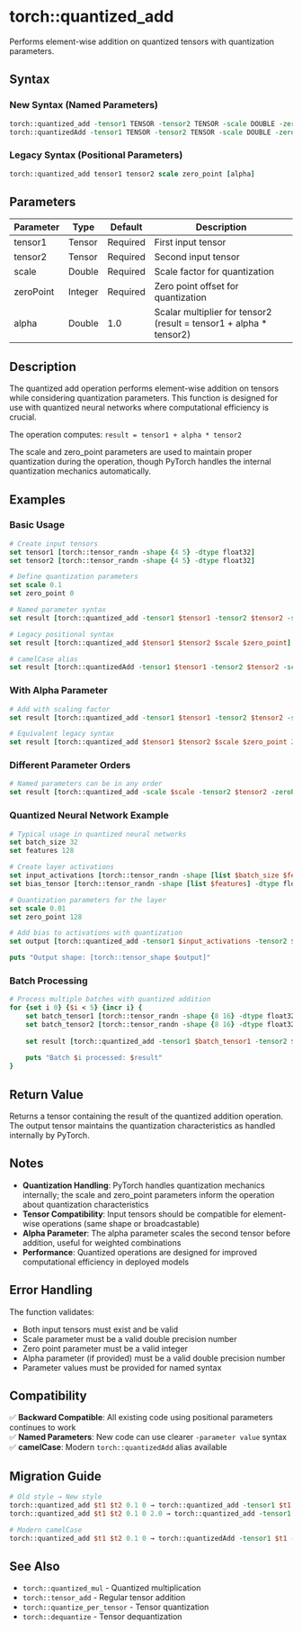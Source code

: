 # torch::quantized_add

Performs element-wise addition on quantized tensors with quantization parameters.

## Syntax

### New Syntax (Named Parameters)
```tcl
torch::quantized_add -tensor1 TENSOR -tensor2 TENSOR -scale DOUBLE -zeroPoint INT [-alpha DOUBLE]
torch::quantizedAdd -tensor1 TENSOR -tensor2 TENSOR -scale DOUBLE -zeroPoint INT [-alpha DOUBLE]
```

### Legacy Syntax (Positional Parameters) 
```tcl
torch::quantized_add tensor1 tensor2 scale zero_point [alpha]
```

## Parameters

| Parameter | Type | Default | Description |
|-----------|------|---------|-------------|
| tensor1 | Tensor | Required | First input tensor |
| tensor2 | Tensor | Required | Second input tensor |
| scale | Double | Required | Scale factor for quantization |
| zeroPoint | Integer | Required | Zero point offset for quantization |
| alpha | Double | 1.0 | Scalar multiplier for tensor2 (result = tensor1 + alpha * tensor2) |

## Description

The quantized add operation performs element-wise addition on tensors while considering quantization parameters. This function is designed for use with quantized neural networks where computational efficiency is crucial.

The operation computes: `result = tensor1 + alpha * tensor2`

The scale and zero_point parameters are used to maintain proper quantization during the operation, though PyTorch handles the internal quantization mechanics automatically.

## Examples

### Basic Usage
```tcl
# Create input tensors
set tensor1 [torch::tensor_randn -shape {4 5} -dtype float32]
set tensor2 [torch::tensor_randn -shape {4 5} -dtype float32]

# Define quantization parameters
set scale 0.1
set zero_point 0

# Named parameter syntax
set result [torch::quantized_add -tensor1 $tensor1 -tensor2 $tensor2 -scale $scale -zeroPoint $zero_point]

# Legacy positional syntax  
set result [torch::quantized_add $tensor1 $tensor2 $scale $zero_point]

# camelCase alias
set result [torch::quantizedAdd -tensor1 $tensor1 -tensor2 $tensor2 -scale $scale -zeroPoint $zero_point]
```

### With Alpha Parameter
```tcl
# Add with scaling factor
set result [torch::quantized_add -tensor1 $tensor1 -tensor2 $tensor2 -scale $scale -zeroPoint $zero_point -alpha 2.0]

# Equivalent legacy syntax
set result [torch::quantized_add $tensor1 $tensor2 $scale $zero_point 2.0]
```

### Different Parameter Orders
```tcl
# Named parameters can be in any order
set result [torch::quantized_add -scale $scale -tensor2 $tensor2 -zeroPoint $zero_point -tensor1 $tensor1 -alpha 0.5]
```

### Quantized Neural Network Example
```tcl
# Typical usage in quantized neural networks
set batch_size 32
set features 128

# Create layer activations
set input_activations [torch::tensor_randn -shape [list $batch_size $features] -dtype float32]
set bias_tensor [torch::tensor_randn -shape [list $features] -dtype float32]

# Quantization parameters for the layer
set scale 0.01
set zero_point 128

# Add bias to activations with quantization
set output [torch::quantized_add -tensor1 $input_activations -tensor2 $bias_tensor -scale $scale -zeroPoint $zero_point]

puts "Output shape: [torch::tensor_shape $output]"
```

### Batch Processing
```tcl
# Process multiple batches with quantized addition
for {set i 0} {$i < 5} {incr i} {
    set batch_tensor1 [torch::tensor_randn -shape {8 16} -dtype float32]
    set batch_tensor2 [torch::tensor_randn -shape {8 16} -dtype float32]
    
    set result [torch::quantized_add -tensor1 $batch_tensor1 -tensor2 $batch_tensor2 -scale 0.05 -zeroPoint 0 -alpha 1.5]
    
    puts "Batch $i processed: $result"
}
```

## Return Value

Returns a tensor containing the result of the quantized addition operation. The output tensor maintains the quantization characteristics as handled internally by PyTorch.

## Notes

- **Quantization Handling**: PyTorch handles quantization mechanics internally; the scale and zero_point parameters inform the operation about quantization characteristics
- **Tensor Compatibility**: Input tensors should be compatible for element-wise operations (same shape or broadcastable)
- **Alpha Parameter**: The alpha parameter scales the second tensor before addition, useful for weighted combinations
- **Performance**: Quantized operations are designed for improved computational efficiency in deployed models

## Error Handling

The function validates:
- Both input tensors must exist and be valid
- Scale parameter must be a valid double precision number
- Zero point parameter must be a valid integer
- Alpha parameter (if provided) must be a valid double precision number
- Parameter values must be provided for named syntax

## Compatibility

✅ **Backward Compatible**: All existing code using positional parameters continues to work  
✅ **Named Parameters**: New code can use clearer `-parameter value` syntax  
✅ **camelCase**: Modern `torch::quantizedAdd` alias available  

## Migration Guide

```tcl
# Old style → New style
torch::quantized_add $t1 $t2 0.1 0 → torch::quantized_add -tensor1 $t1 -tensor2 $t2 -scale 0.1 -zeroPoint 0
torch::quantized_add $t1 $t2 0.1 0 2.0 → torch::quantized_add -tensor1 $t1 -tensor2 $t2 -scale 0.1 -zeroPoint 0 -alpha 2.0

# Modern camelCase
torch::quantized_add $t1 $t2 0.1 0 → torch::quantizedAdd -tensor1 $t1 -tensor2 $t2 -scale 0.1 -zeroPoint 0
```

## See Also

- `torch::quantized_mul` - Quantized multiplication
- `torch::tensor_add` - Regular tensor addition
- `torch::quantize_per_tensor` - Tensor quantization
- `torch::dequantize` - Tensor dequantization 